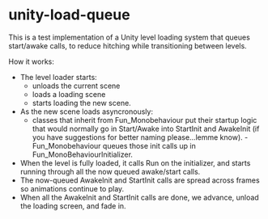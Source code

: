 # unity-load-queue

This is a test implementation of a Unity level loading system that queues start/awake calls, to reduce hitching while transitioning between levels.

How it works:
- The level loader starts:
  - unloads the current scene
  - loads a loading scene
  - starts loading the new scene.
- As the new scene loads asyncronously:
  - classes that inherit from Fun_Monobehaviour put their startup logic that would normally go in Start/Awake into StartInit and AwakeInit (if you have suggestions for better naming please...lemme know).
  -Fun_Monobehaviour queues those init calls up in Fun_MonoBehaviourInitializer.
- When the level is fully loaded, it calls Run on the initializer, and starts running through all the now queued awake/start calls.
- The now-queued AwakeInit and StartInit calls are spread across frames so animations continue to play.
- When all the AwakeInit and StartInit calls are done, we advance, unload the loading screen, and fade in.
